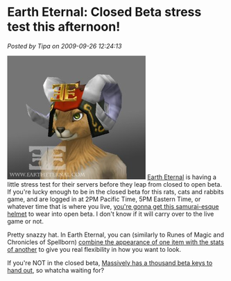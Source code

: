 # Earth Eternal: Closed Beta stress test this afternoon!

*Posted by Tipa on 2009-09-26 12:24:13*

![Cool hat!](../../../uploads/2009/09/eehat.jpg "Cool hat!") [Earth Eternal](http://www.eartheternal.com/) is having a little stress test for their servers before they leap from closed to open beta. If you're lucky enough to be in the closed beta for this rats, cats and rabbits game, and are logged in at 2PM Pacific Time, 5PM Eastern Time, or whatever time that is where you live, [you're gonna get this samurai-esque helmet](http://www.eartheternal.com/team_blog/ee-stress-test-saturday-2pm-pdt) to wear into open beta. I don't know if it will carry over to the live game or not.

Pretty snazzy hat. In Earth Eternal, you can (similarly to Runes of Magic and Chronicles of Spellborn) [combine the appearance of one item with the stats of another](http://www.tentonhammer.com/node/74270) to give you real flexibility in how you want to look. 

If you're NOT in the closed beta, [Massively has a thousand beta keys to hand out](http://www.massively.com/2009/09/25/stress-test-earth-eternal-get-a-cool-hat/), so whatcha waiting for?

